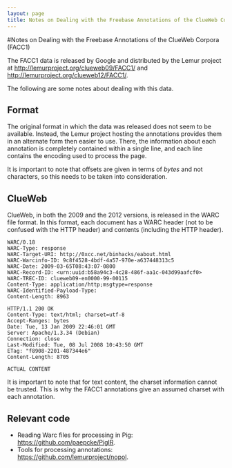 ```yaml
---
layout: page
title: Notes on Dealing with the Freebase Annotations of the ClueWeb Corpora (FACC1)
---
```


#Notes on Dealing with the Freebase Annotations of the ClueWeb Corpora (FACC1)

The FACC1 data is released by Google and distributed by the Lemur project at <http://lemurproject.org/clueweb09/FACC1/> and <http://lemurproject.org/clueweb12/FACC1/>.

The following are some notes about dealing with this data.

## Format
The original format in which the data was released does not seem to be available. Instead, the Lemur project hosting the annotations provides them in an alternate form then easier to use. There, the information about each annotation is completely contained within a single line, and each line contains the encoding used to process the page.

It is important to note that offsets are given in terms of _bytes_ and not characters, so this needs to be taken into consideration.

## ClueWeb
ClueWeb, in both the 2009 and the 2012 versions, is released in the WARC file format. In this format, each document has a WARC header (not to be confused with the HTTP header) and contents (including the HTTP header).

```
WARC/0.18
WARC-Type: response
WARC-Target-URI: http://0xcc.net/binhacks/eabout.html
WARC-Warcinfo-ID: 9c8f4528-4bdf-4a57-970e-a637448313c5
WARC-Date: 2009-03-65T08:43:07-0800
WARC-Record-ID: <urn:uuid:b58a94c3-4c28-486f-aa1c-043d99aafcf0>
WARC-TREC-ID: clueweb09-en0000-99-00115
Content-Type: application/http;msgtype=response
WARC-Identified-Payload-Type:
Content-Length: 8963

HTTP/1.1 200 OK
Content-Type: text/html; charset=utf-8
Accept-Ranges: bytes
Date: Tue, 13 Jan 2009 22:46:01 GMT
Server: Apache/1.3.34 (Debian)
Connection: close
Last-Modified: Tue, 08 Jul 2008 10:43:50 GMT
ETag: "f8908-2201-487344e6"
Content-Length: 8705

ACTUAL CONTENT

```
 
 It is important to note that for text content, the charset information cannot be trusted. This is why the FACC1 annotations give an assumed charset with each annotation.
 

## Relevant code
* Reading Warc files for processing in Pig: <https://github.com/paepcke/PigIR>.
* Tools for processing annotations: <https://github.com/lemurproject/nopol>.